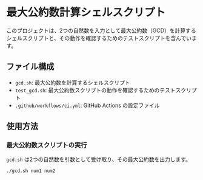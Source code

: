 # 最大公約数計算シェルスクリプト

このプロジェクトは、2つの自然数を入力として最大公約数（GCD）を計算するシェルスクリプトと、その動作を確認するためのテストスクリプトを含んでいます。

## ファイル構成

- `gcd.sh`: 最大公約数を計算するシェルスクリプト
- `test_gcd.sh`: 最大公約数スクリプトの動作を確認するためのテストスクリプト
- `.github/workflows/ci.yml`: GitHub Actions の設定ファイル

## 使用方法

### 最大公約数スクリプトの実行

`gcd.sh` は2つの自然数を引数として受け取り、その最大公約数を出力します。

```sh
./gcd.sh num1 num2
